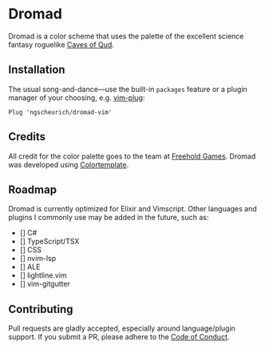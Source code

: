 # Dromad

Dromad is a color scheme that uses the palette of the excellent science fantasy
roguelike [Caves of Qud].

## Installation

The usual song-and-dance—use the built-in `packages` feature or a plugin
manager of your choosing, e.g. [vim-plug]:

```vim
Plug 'ngscheurich/dromad-vim'
```

## Credits

All credit for the color palette goes to the team at [Freehold Games]. Dromad
was developed using [Colortemplate].

## Roadmap

Dromad is currently optimized for Elixir and Vimscript. Other languages and
plugins I commonly use may be added in the future, such as:

- [] C#
- [] TypeScript/TSX
- [] CSS
- [] nvim-lsp
- [] ALE
- [] lightline.vim
- [] vim-gitgutter

## Contributing

Pull requests are gladly accepted, especially around language/plugin support.
If you submit a PR, please adhere to the [Code of Conduct].

[Caves of Qud]: http://www.cavesofqud.com/
[vim-plug]: https://github.com/junegunn/vim-plug
[Freehold Games]: http://www.freeholdgames.com/
[Colortemplate]: https://github.com/lifepillar/vim-colortemplate
[Code of Conduct]: https://github.com/ngscheurich/dromad-vim/blob/master/CODE_OF_CONDUCT.md
